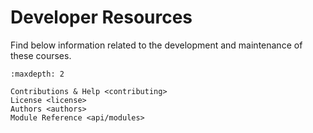 # Developer Resources

Find below information related to the development and maintenance of these courses.

```{toctree}
:maxdepth: 2

Contributions & Help <contributing>
License <license>
Authors <authors>
Module Reference <api/modules>
```

<!-- Changelog <changelog> -->
<!-- Module Reference <api/modules> -->
